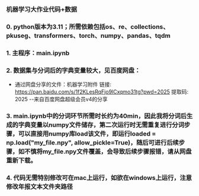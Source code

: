 ### 机器学习大作业代码+数据
### 0. python版本为3.11；所需依赖包括os、re、collections、pkuseg、transformers、torch、numpy、pandas、tqdm
### 1. 主程序：main.ipynb
### 2. 数据集与分词后的字典变量较大，见百度网盘：
- 通过网盘分享的文件：机器学习附件
链接: https://pan.baidu.com/s/1f2KLesRqFjo9lCxqmo31tg?pwd=2025 提取码: 2025 
--来自百度网盘超级会员v4的分享
### 3. main.ipynb中的分词环节所需时长约为40min，因此我将分词后生成的字典变量以numpy文件储存，第二次运行时无需重复进行分词步骤，可以直接用numpy库load该文件，即运行loaded = np.load("my_file.npy", allow_pickle=True)，随后可进行后续步骤，如不慎将my_file.npy文件覆盖，会导致后续步骤报错，请从网盘重新下载。
### 4. 代码无需特别修改可在mac上运行，如欲在windows上运行，注意修改年报文本文件夹路径
